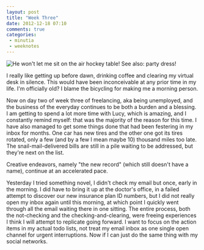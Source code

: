 ```yaml
---
layout: post
title: "Week Three"
date: 2012-12-18 07:10
comments: true
categories: 
 - minutia
 - weeknotes
---
```


![He won't let me sit on the air hockey table! See also: party dress!](http://farm9.staticflickr.com/8072/8275985178_840ee603d3.jpg)

I really like getting up before dawn, drinking coffee and clearing my virtual desk in silence. This would have been inconceivable at any prior time in my life. I'm officially old? I blame the bicycling for making me a morning person.

Now on day two of week three of freelancing, aka being unemployed, and the business of the everyday continues to be both a burden and a blessing. I am getting to spend a lot more time with Lucy, which is amazing, and I constantly remind myself: that was the majority of the reason for this time. I have also managed to get some things done that had been festering in my inbox for months. One car has new tires and the other one got its tires rotated, only a few (and by a few I mean maybe 10) thousand miles too late. The snail-mail-delivered bills are still in a pile waiting to be addressed, but they're next on the list.

Creative endeavors, namely "the new record" (which still doesn't have a name), continue at an accelerated pace.

Yesterday I tried something novel, I didn't check my email but once, early in the morning. I did have to bring it up at the doctor's office, in a failed attempt to discover our new insurance plan ID numbers, but I did not really open my inbox again until this morning, at which point I quickly went through all the email waiting there in one sitting. The entire process, both the not-checking and the checking-and-clearing, were freeing experiences I think I will attempt to replicate going forward. I want to focus on the action items in my actual todo lists, not treat my email inbox as one single open channel for urgent interruptions. Now if I can just do the same thing with my social networks. 